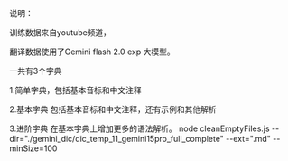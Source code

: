 说明：

训练数据来自youtube频道，

翻译数据使用了Gemini flash 2.0 exp 大模型。


一共有3个字典

1.简单字典，包括基本音标和中文注释

2.基本字典  包括基本音标和中文注释，还有示例和其他解析

3.进阶字典  在基本字典上增加更多的语法解析。
node cleanEmptyFiles.js --dir="./gemini_dic/dic_temp_11_gemini15pro_full_complete" --ext=".md" --minSize=100